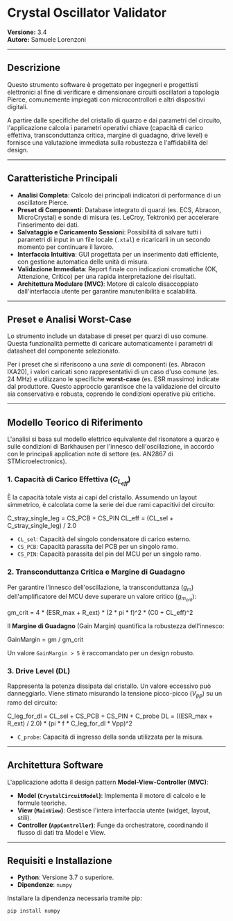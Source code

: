 # Crystal Oscillator Validator

**Versione:** 3.4  
**Autore:** Samuele Lorenzoni

---

## Descrizione

Questo strumento software è progettato per ingegneri e progettisti elettronici al fine di verificare e dimensionare circuiti oscillatori a topologia Pierce, comunemente impiegati con microcontrollori e altri dispositivi digitali.

A partire dalle specifiche del cristallo di quarzo e dai parametri del circuito, l'applicazione calcola i parametri operativi chiave (capacità di carico effettiva, transconduttanza critica, margine di guadagno, drive level) e fornisce una valutazione immediata sulla robustezza e l'affidabilità del design.

---

## Caratteristiche Principali

* **Analisi Completa**: Calcolo dei principali indicatori di performance di un oscillatore Pierce.
* **Preset di Componenti**: Database integrato di quarzi (es. ECS, Abracon, MicroCrystal) e sonde di misura (es. LeCroy, Tektronix) per accelerare l'inserimento dei dati.
* **Salvataggio e Caricamento Sessioni**: Possibilità di salvare tutti i parametri di input in un file locale (`.xtal`) e ricaricarli in un secondo momento per continuare il lavoro.
* **Interfaccia Intuitiva**: GUI progettata per un inserimento dati efficiente, con gestione automatica delle unità di misura.
* **Validazione Immediata**: Report finale con indicazioni cromatiche (OK, Attenzione, Critico) per una rapida interpretazione dei risultati.
* **Architettura Modulare (MVC)**: Motore di calcolo disaccoppiato dall'interfaccia utente per garantire manutenibilità e scalabilità.

---

## Preset e Analisi Worst-Case

Lo strumento include un database di preset per quarzi di uso comune. Questa funzionalità permette di caricare automaticamente i parametri di datasheet del componente selezionato.

Per i preset che si riferiscono a una *serie* di componenti (es. Abracon IXA20), i valori caricati sono rappresentativi di un caso d'uso comune (es. 24 MHz) e utilizzano le specifiche **worst-case** (es. ESR massimo) indicate dal produttore. Questo approccio garantisce che la validazione del circuito sia conservativa e robusta, coprendo le condizioni operative più critiche.

---

## Modello Teorico di Riferimento

L'analisi si basa sul modello elettrico equivalente del risonatore a quarzo e sulle condizioni di Barkhausen per l'innesco dell'oscillazione, in accordo con le principali application note di settore (es. AN2867 di STMicroelectronics).

### 1. Capacità di Carico Effettiva ($C_{L_{eff}}$)

È la capacità totale vista ai capi del cristallo. Assumendo un layout simmetrico, è calcolata come la serie dei due rami capacitivi del circuito:

C_stray_single_leg = CS_PCB + CS_PIN
CL_eff = (CL_sel + C_stray_single_leg) / 2.0


* `CL_sel`: Capacità del singolo condensatore di carico esterno.
* `CS_PCB`: Capacità parassita del PCB per un singolo ramo.
* `CS_PIN`: Capacità parassita del pin del MCU per un singolo ramo.

### 2. Transconduttanza Critica e Margine di Guadagno

Per garantire l'innesco dell'oscillazione, la transconduttanza ($g_m$) dell'amplificatore del MCU deve superare un valore critico ($g_{m_{crit}}$):

gm_crit = 4 * (ESR_max + R_ext) * (2 * pi * f)^2 * (C0 + CL_eff)^2


Il **Margine di Guadagno** (Gain Margin) quantifica la robustezza dell'innesco:

GainMargin = gm / gm_crit


Un valore `GainMargin > 5` è raccomandato per un design robusto.

### 3. Drive Level (DL)

Rappresenta la potenza dissipata dal cristallo. Un valore eccessivo può danneggiarlo. Viene stimato misurando la tensione picco-picco ($V_{pp}$) su un ramo del circuito:

C_leg_for_dl = CL_sel + CS_PCB + CS_PIN + C_probe
DL = ((ESR_max + R_ext) / 2.0) * (pi * f * C_leg_for_dl * Vpp)^2

* `C_probe`: Capacità di ingresso della sonda utilizzata per la misura.

---

## Architettura Software

L'applicazione adotta il design pattern **Model-View-Controller (MVC)**:

* **Model (`CrystalCircuitModel`)**: Implementa il motore di calcolo e le formule teoriche.
* **View (`MainView`)**: Gestisce l'intera interfaccia utente (widget, layout, stili).
* **Controller (`AppController`)**: Funge da orchestratore, coordinando il flusso di dati tra Model e View.

---

## Requisiti e Installazione

* **Python**: Versione 3.7 o superiore.
* **Dipendenze**: `numpy`

Installare la dipendenza necessaria tramite pip:
```bash
pip install numpy
